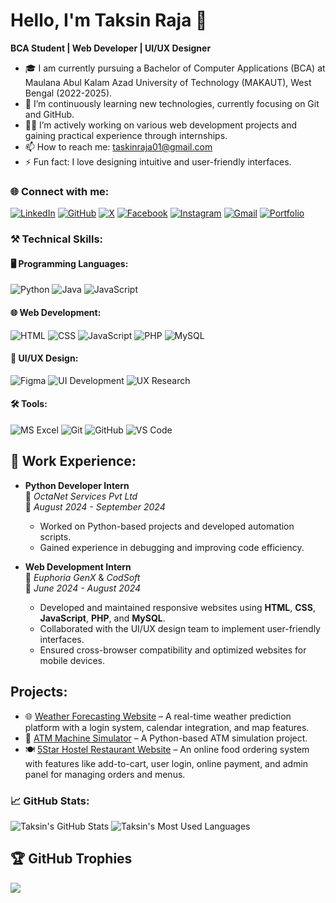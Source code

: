 # Hello, I'm Taksin Raja 👋

**BCA Student | Web Developer | UI/UX Designer**

- 🎓 I am currently pursuing a Bachelor of Computer Applications (BCA) at Maulana Abul Kalam Azad University of Technology (MAKAUT), West Bengal (2022-2025).
- 🌱 I’m continuously learning new technologies, currently focusing on Git and GitHub.
- 👨‍💻 I’m actively working on various web development projects and gaining practical experience through internships.
- 📫 How to reach me: [taskinraja01@gmail.com](mailto:taskinraja01@gmail.com)
- ⚡ Fun fact: I love designing intuitive and user-friendly interfaces.

### 🌐 Connect with me:
[![LinkedIn](https://img.shields.io/badge/LinkedIn-%230077B5.svg?style=for-the-badge&logo=linkedin&logoColor=white)](https://www.linkedin.com/in/taksinraja)
[![GitHub](https://img.shields.io/badge/GitHub-%23121011.svg?style=for-the-badge&logo=github&logoColor=white)](https://github.com/taksinraja)
[![X](https://img.shields.io/badge/X-%231DA1F2.svg?style=for-the-badge&logo=x&logoColor=white)](https://x.com)
[![Facebook](https://img.shields.io/badge/Facebook-%231877F2.svg?style=for-the-badge&logo=facebook&logoColor=white)](https://facebook.com)
[![Instagram](https://img.shields.io/badge/Instagram-%23E4405F.svg?style=for-the-badge&logo=instagram&logoColor=white)](https://www.instagram.com)
[![Gmail](https://img.shields.io/badge/Gmail-D14836?style=for-the-badge&logo=gmail&logoColor=white)](mailto:taskinraja01@gmail.com)
[![Portfolio](https://img.shields.io/badge/Portfolio-%23000000.svg?style=for-the-badge&logo=netlify&logoColor=white)](https://taksinraja.netlify.app/)


### ⚒️ Technical Skills:

#### 🖥️ **Programming Languages:**
![Python](https://img.shields.io/badge/Python-%233776AB.svg?style=for-the-badge&logo=python&logoColor=white)
![Java](https://img.shields.io/badge/Java-%23ED8B00.svg?style=for-the-badge&logo=java&logoColor=white)
![JavaScript](https://img.shields.io/badge/JavaScript-%23F7DF1E.svg?style=for-the-badge&logo=javascript&logoColor=black)

#### 🌐 **Web Development:**
![HTML](https://img.shields.io/badge/HTML-%23E34F26.svg?style=for-the-badge&logo=html5&logoColor=white)
![CSS](https://img.shields.io/badge/CSS-%231572B6.svg?style=for-the-badge&logo=css3&logoColor=white)
![JavaScript](https://img.shields.io/badge/JavaScript-%23F7DF1E.svg?style=for-the-badge&logo=javascript&logoColor=black)
![PHP](https://img.shields.io/badge/PHP-%23777BB4.svg?style=for-the-badge&logo=php&logoColor=white)
![MySQL](https://img.shields.io/badge/MySQL-%2300f.svg?style=for-the-badge&logo=mysql&logoColor=white)

#### 🎨 **UI/UX Design:**
![Figma](https://img.shields.io/badge/Figma-%2300D1FF.svg?style=for-the-badge&logo=figma&logoColor=white)
![UI Development](https://img.shields.io/badge/UI%20Development-%2300D1FF.svg?style=for-the-badge&logo=uxpin&logoColor=white)
![UX Research](https://img.shields.io/badge/UX%20Research-%23F24E1E.svg?style=for-the-badge&logo=figma&logoColor=white)

#### 🛠️ **Tools:**
![MS Excel](https://img.shields.io/badge/MS_Excel-%23217346.svg?style=for-the-badge&logo=microsoft-excel&logoColor=white)
![Git](https://img.shields.io/badge/Git-%23F05033.svg?style=for-the-badge&logo=git&logoColor=white)
![GitHub](https://img.shields.io/badge/GitHub-%23121011.svg?style=for-the-badge&logo=github&logoColor=white)
![VS Code](https://img.shields.io/badge/VS%20Code-%23007ACC.svg?style=for-the-badge&logo=visual-studio-code&logoColor=white)

## 💼 Work Experience:

- **Python Developer Intern**  
  🏢 *OctaNet Services Pvt Ltd*  
  📅 *August 2024 - September 2024*  
  - Worked on Python-based projects and developed automation scripts.
  - Gained experience in debugging and improving code efficiency.

- **Web Development Intern**  
  🏢 *Euphoria GenX* & *CodSoft*  
  📅 *June 2024 - August 2024*  
  - Developed and maintained responsive websites using **HTML**, **CSS**, **JavaScript**, **PHP**, and **MySQL**.
  - Collaborated with the UI/UX design team to implement user-friendly interfaces.
  - Ensured cross-browser compatibility and optimized websites for mobile devices.

## Projects:
- 🌐 [Weather Forecasting Website](https://github.com/taksinraja/weather-forecasting) – A real-time weather prediction platform with a login system, calendar integration, and map features.
- 🏧 [ATM Machine Simulator](https://github.com/taksinraja/ATM-simulator) – A Python-based ATM simulation project.
- 🍽️ [5Star Hostel Restaurant Website](https://github.com/taksinraja/5star-restaurant) – An online food ordering system with features like add-to-cart, user login, online payment, and admin panel for managing orders and menus.

### 📈 GitHub Stats:
![Taksin's GitHub Stats](https://github-readme-stats.vercel.app/api?username=taksinraja&show_icons=true&theme=radical) ![Taksin's Most Used Languages](https://github-readme-stats.vercel.app/api/top-langs/?username=taksinraja&theme=radical&layout=compact)

## 🏆 GitHub Trophies
![](https://github-profile-trophy.vercel.app/?username=taksinraja&theme=radical&no-frame=false&no-bg=true&margin-w=4)
